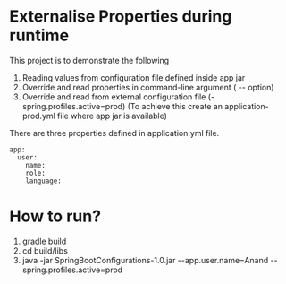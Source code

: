 # Externalise Properties during runtime

This project is to demonstrate the following
 1. Reading values from configuration file defined inside app jar
 2. Override and read properties in command-line argument ( -- option)
 3. Override and read from external configuration file (-spring.profiles.active=prod)
	(To achieve this create an application-prod.yml file where app jar is available)

There are three properties defined in application.yml file.

    app:
      user:
        name: 
        role: 
        language: 
        

# How to run?

 1. gradle build
 2. cd build/libs
 3. java -jar SpringBootConfigurations-1.0.jar --app.user.name=Anand --spring.profiles.active=prod
